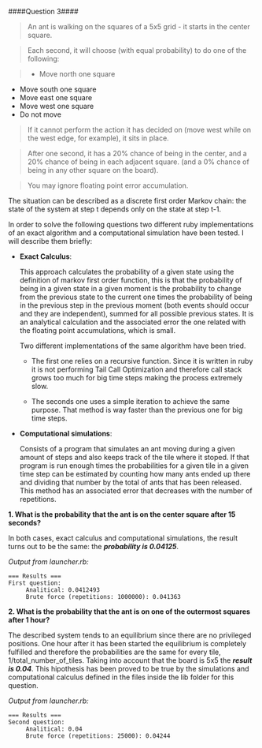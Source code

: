 ####Question 3####

>An ant is walking on the squares of a 5x5 grid - it starts in the center square.

>Each second, it will choose (with equal probability)
to do one of the following:

>- Move north one square
- Move south one square
- Move east one square
- Move west one square
- Do not move

>If it cannot perform the action it has decided on (move west while on the 
west edge, for example), it sits in place.

>After one second, it has a 20% chance of being in the center, and a 20% chance
of being in each adjacent square. (and a 0% chance of being in any
other square on the board).

>You may ignore floating point error accumulation.

The situation can be described as a discrete first order Markov chain: the state of the system at step t depends only on the state at step t-1.

In order to solve the following questions two different ruby implementations of an exact algorithm and a computational simulation have been tested. I will describe them briefly:

* **Exact Calculus**:

    This approach calculates the probability of a given state using the definition of markov first order function, this is that the probability of being in a given state in a given moment is the probability to change from the previous state to the current one times the probability of being in the previous step in the previous moment (both events should occur and they are independent), summed for all possible previous states. It is an analytical calculation and the associated error the one related with the floating point accumulations, which is small.

    Two different implementations of the same algorithm have been tried. 

    - The first one relies on a recursive function. Since it is written in ruby it is not performing Tail Call Optimization and therefore call stack grows too much for big time steps making the process extremely slow.

    - The seconds one uses a simple iteration to achieve the same purpose. That method is way faster than the previous one for big time steps.

* **Computational simulations**:

    Consists of a program that simulates an ant moving during a given amount of steps and also keeps track of the tile where it stoped. If that program is run enough times the probabilities for a given tile in a given time step can be estimated by counting how many ants ended up there and dividing that number by the total of ants that has been released. This method has an associated error that decreases with the number of repetitions.  

**1. What is the probability that the ant is on the center square after 15 seconds?**

In both cases, exact calculus and computational simulations, the result turns out to be the same: the **_probability is 0.04125_**. 

_Output from launcher.rb:_

```text
=== Results ===
First question:
     Analitical: 0.0412493
     Brute force (repetitions: 1000000): 0.041363
```

**2. What is the probability that the ant is on one of the outermost squares after 1 hour?**

The described system tends to an equilibrium since there are no privileged positions. One hour after it has been started the equilibrium is completely fulfilled and therefore the probabilities are the same for every tile, 1/total\_number\_of\_tiles. Taking into account that the board is 5x5 the **_result is 0.04_**. This hipothesis has been proved to be true by the simulations and computational calculus defined in the files inside the lib folder for this question.

_Output from launcher.rb:_

```text
=== Results ===
Second question:
     Analitical: 0.04
     Brute force (repetitions: 25000): 0.04244
```